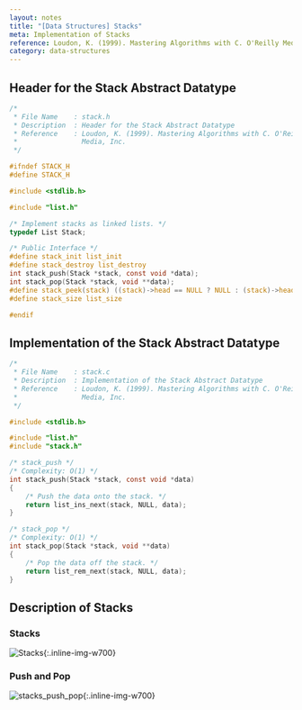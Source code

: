 ```yaml
---
layout: notes
title: "[Data Structures] Stacks"
meta: Implementation of Stacks
reference: Loudon, K. (1999). Mastering Algorithms with C. O'Reilly Media, Inc.
category: data-structures
---
```


## Header for the Stack Abstract Datatype

```c
/* 
 * File Name    : stack.h
 * Description  : Header for the Stack Abstract Datatype
 * Reference    : Loudon, K. (1999). Mastering Algorithms with C. O'Reilly
 *                Media, Inc.
 */

#ifndef STACK_H
#define STACK_H

#include <stdlib.h>

#include "list.h"

/* Implement stacks as linked lists. */
typedef List Stack;

/* Public Interface */
#define stack_init list_init
#define stack_destroy list_destroy
int stack_push(Stack *stack, const void *data);
int stack_pop(Stack *stack, void **data);
#define stack_peek(stack) ((stack)->head == NULL ? NULL : (stack)->head->data)
#define stack_size list_size

#endif
```

## Implementation of the Stack Abstract Datatype

```c
/* 
 * File Name    : stack.c
 * Description  : Implementation of the Stack Abstract Datatype
 * Reference    : Loudon, K. (1999). Mastering Algorithms with C. O'Reilly
 *                Media, Inc.
 */

#include <stdlib.h>

#include "list.h"
#include "stack.h"

/* stack_push */
/* Complexity: O(1) */
int stack_push(Stack *stack, const void *data)
{
    /* Push the data onto the stack. */
    return list_ins_next(stack, NULL, data);
}

/* stack_pop */
/* Complexity: O(1) */
int stack_pop(Stack *stack, void **data)
{
    /* Pop the data off the stack. */
    return list_rem_next(stack, NULL, data);
}
```

## Description of Stacks

### Stacks

![Stacks]({{site.baseurl}}/img/data-structures/stacks.jpg){:.inline-img-w700}

### Push and Pop

![stacks_push_pop]({{site.baseurl}}/img/data-structures/stacks_push_pop.jpg){:.inline-img-w700}
